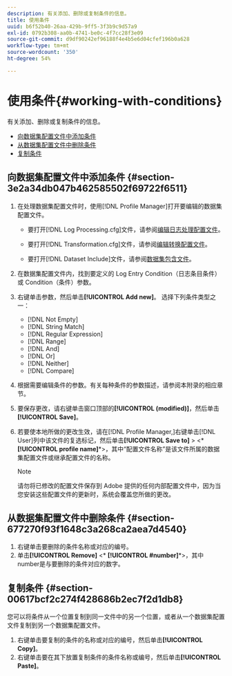 ```yaml
---
description: 有关添加、删除或复制条件的信息。
title: 使用条件
uuid: b6f52b40-26aa-429b-9ff5-3f3b9c9d57a9
exl-id: 0792b308-aa0b-4741-be0c-4f7cc28f3e09
source-git-commit: d9df90242ef96188f4e4b5e6d04cfef196b0a628
workflow-type: tm+mt
source-wordcount: '350'
ht-degree: 54%

---
```


# 使用条件{#working-with-conditions}

有关添加、删除或复制条件的信息。

* [向数据集配置文件中添加条件](../../../home/c-dataset-const-proc/c-conditions/c-work-cond.md#section-3e2a34db047b462585502f69722f6511)
* [从数据集配置文件中删除条件](../../../home/c-dataset-const-proc/c-conditions/c-work-cond.md#section-677270f93f1648c3a268ca2aea7d4540)
* [复制条件](../../../home/c-dataset-const-proc/c-conditions/c-work-cond.md#section-00617bcf2c274f428686b2ec7f2d1db8)

## 向数据集配置文件中添加条件 {#section-3e2a34db047b462585502f69722f6511}

1. 在处理数据集配置文件时，使用[!DNL Profile Manager]打开要编辑的数据集配置文件。

   * 要打开[!DNL Log Processing.cfg]文件，请参阅[编辑日志处理配置文件](../../../home/c-dataset-const-proc/c-log-proc-config-file/t-edit-log-proc-config-file.md#task-6a2fa1b735cb4eefad730f0a3a7858e5)。

   * 要打开[!DNL Transformation.cfg]文件，请参阅[编辑转换配置文件](../../../home/c-dataset-const-proc/c-trans-config-file/t-edit-trans-config-file.md#task-cfef4142c1bf4437a669d1fdc75cabbc)。

   * 要打开[!DNL Dataset Include]文件，请参阅[数据集包含文件](../../../home/c-dataset-const-proc/c-dataset-inc-files/c-abt-dataset-inc-files.md)。

1. 在数据集配置文件内，找到要定义的 Log Entry Condition（日志条目条件）或 Condition（条件）参数。
1. 右键单击参数，然后单击&#x200B;**[!UICONTROL Add new]**。 选择下列条件类型之一：

   * [!DNL Not Empty]
   * [!DNL String Match]
   * [!DNL Regular Expression]
   * [!DNL Range]
   * [!DNL And]
   * [!DNL Or]
   * [!DNL Neither]
   * [!DNL Compare]

1. 根据需要编辑条件的参数。有关每种条件的参数描述，请参阅本附录的相应章节。
1. 要保存更改，请右键单击窗口顶部的&#x200B;**[!UICONTROL (modified)]**，然后单击&#x200B;**[!UICONTROL Save]**。

1. 若要使本地所做的更改生效，请在[!DNL Profile Manager,]右键单击[!DNL User]列中该文件的复选标记，然后单击&#x200B;**[!UICONTROL Save to]** > &lt;* **[!UICONTROL profile name]***>，其中“配置文件名称”是该文件所属的数据集配置文件或继承配置文件的名称。

   >[!NOTE]
   >
   >请勿将已修改的配置文件保存到 Adobe 提供的任何内部配置文件中，因为当您安装这些配置文件的更新时，系统会覆盖您所做的更改。

## 从数据集配置文件中删除条件 {#section-677270f93f1648c3a268ca2aea7d4540}

1. 右键单击要删除的条件名称或对应的编号。
1. 单击&#x200B;**[!UICONTROL Remove]** &lt;* **[!UICONTROL #number]***>，其中number是与要删除的条件对应的数字。

## 复制条件 {#section-00617bcf2c274f428686b2ec7f2d1db8}

您可以将条件从一个位置复制到同一文件中的另一个位置，或者从一个数据集配置文件复制到另一个数据集配置文件。

1. 右键单击要复制的条件的名称或对应的编号，然后单击&#x200B;**[!UICONTROL Copy]**。
1. 右键单击要在其下放置复制条件的条件名称或编号，然后单击&#x200B;**[!UICONTROL Paste]**。
